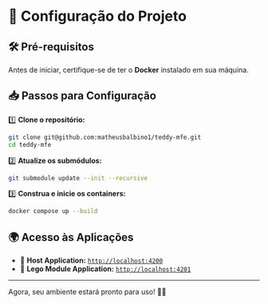 # 🚀 Configuração do Projeto

## 🛠️ **Pré-requisitos**

Antes de iniciar, certifique-se de ter o **Docker** instalado em sua máquina.

## 📥 **Passos para Configuração**

1️⃣ **Clone o repositório:**

```sh
git clone git@github.com:matheusbalbino1/teddy-mfe.git
cd teddy-mfe
```

2️⃣ **Atualize os submódulos:**

```sh
git submodule update --init --recursive
```

3️⃣ **Construa e inicie os containers:**

```sh
docker compose up --build
```

## 🌍 **Acesso às Aplicações**

- 🔹 **Host Application:** [`http://localhost:4200`](http://localhost:4200)
- 🔹 **Lego Module Application:** [`http://localhost:4201`](http://localhost:4201)

---

Agora, seu ambiente estará pronto para uso! 🚀🎯

